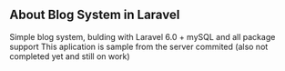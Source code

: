 ## About Blog System in Laravel
<p>
    Simple blog system, bulding with Laravel 6.0 + mySQL and all package support This aplication is sample from the server commited (also not completed yet and still on work)
    </p>
